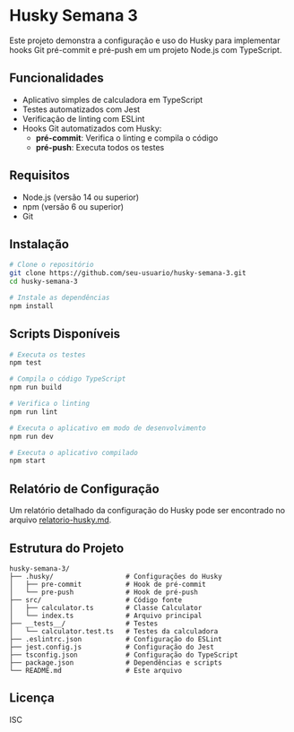 # Husky Semana 3

Este projeto demonstra a configuração e uso do Husky para implementar hooks Git pré-commit e pré-push em um projeto Node.js com TypeScript.

## Funcionalidades

- Aplicativo simples de calculadora em TypeScript
- Testes automatizados com Jest
- Verificação de linting com ESLint
- Hooks Git automatizados com Husky:
  - **pré-commit**: Verifica o linting e compila o código
  - **pré-push**: Executa todos os testes

## Requisitos

- Node.js (versão 14 ou superior)
- npm (versão 6 ou superior)
- Git

## Instalação

```bash
# Clone o repositório
git clone https://github.com/seu-usuario/husky-semana-3.git
cd husky-semana-3

# Instale as dependências
npm install
```

## Scripts Disponíveis

```bash
# Executa os testes
npm test

# Compila o código TypeScript
npm run build

# Verifica o linting
npm run lint

# Executa o aplicativo em modo de desenvolvimento
npm run dev

# Executa o aplicativo compilado
npm start
```

## Relatório de Configuração

Um relatório detalhado da configuração do Husky pode ser encontrado no arquivo [relatorio-husky.md](relatorio-husky.md).

## Estrutura do Projeto

```
husky-semana-3/
├── .husky/                  # Configurações do Husky
│   ├── pre-commit           # Hook de pré-commit
│   └── pre-push             # Hook de pré-push
├── src/                     # Código fonte
│   ├── calculator.ts        # Classe Calculator
│   └── index.ts             # Arquivo principal
├── __tests__/               # Testes
│   └── calculator.test.ts   # Testes da calculadora
├── .eslintrc.json           # Configuração do ESLint
├── jest.config.js           # Configuração do Jest
├── tsconfig.json            # Configuração do TypeScript
├── package.json             # Dependências e scripts
└── README.md                # Este arquivo
```

## Licença

ISC
